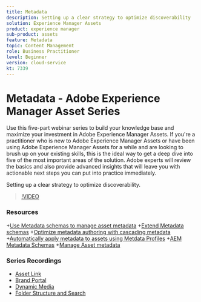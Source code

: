 ```yaml
---
title: Metadata
description: Setting up a clear strategy to optimize discoverability
solution: Experience Manager Assets
product: experience manager
sub-product: assets
feature: Metadata
topic: Content Management
role: Business Practitioner
level: Beginner
version: cloud-service
kt: 7339
---
```


# Metadata - Adobe Experience Manager Asset Series

Use this five-part webinar series to build your knowledge base and maximize your investment in Adobe Experience Manager Assets. If you're a practitioner who is new to Adobe Experience Manager Assets or have been using Adobe Experience Manager Assets for a while and are looking to brush up on your existing skills, this is the ideal way to get a deep dive into five of the most important areas of the solution. Adobe experts will review the basics and also provide advanced insights that will leave you with actionable next steps you can put into practice immediately.

Setting up a clear strategy to optimize discoverability.

>[!VIDEO](https://video.tv.adobe.com/v/332134/?quality=12&learn=on&hidetitle=true)

### Resources
+[Use Metadata schemas to manage asset metadata](https://experienceleague.adobe.com/docs/experience-manager-learn/assets/authoring/metadata.html)
+[Extend Metadata schemas](https://experienceleague.adobe.com/docs/experience-manager-learn/assets/configuring/metadata-schemas.html)
+[Optimize metadata authoring with cascading metadata](https://experienceleague.adobe.com/docs/experience-manager-learn/assets/metadata/cascade-metadata-feature-video-use.html)
+[Automatically apply metadata to assets using Metdata Profiles](https://experienceleague.adobe.com/docs/experience-manager-learn/assets/configuring/metadata-profiles.html)
+[AEM Metadata Schemas](https://experienceleague.adobe.com/docs/experience-manager-65/assets/administer/metadata-schemas.html?lang=en#administer)
+[Manage Asset metadata](https://docs.adobe.com/content/help/en/experience-manager-65/assets/administer/meta-edit.html#RegisteringacustomnamespacewithinAEM)

### Series Recordings
+ [Asset Link](help/skill-builder/2020/asset-link.md)
+ [Brand Portal](help/skill-builder/2020/brand-portal.md)
+ [Dynamic Media](help/skill-builder/2020/dynamic-media.md)
+ [Folder Structure and Search](help/skill-builder/2020/folder-structure-search.md)
